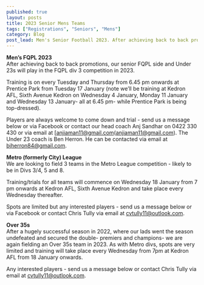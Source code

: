 ```yaml
---
published: true
layout: posts
title: 2023 Senior Mens Teams
tags: ["Registrations", "Seniors", "Mens"]
category: Blog
post_lead: Men's Senior Football 2023. After achieving back to back promotions, our senior FQPL side and Under 23s will play in the FQPL div 3 competition in 2023. Our FQPL men will train on Tuesday and Thursday at Prentice throughout the season from 6.45 pm onwards. We are also looking to field 3 teams in the Metro League competition - likely to be in Divs 3/4, 5 and 8- and an Over 35 team. All of these teams will train every Wednesday at Kedron AFL from 6.45 pm onwards, sixth avenue Kedron, starting on 18 January.
---
```


**Men’s FQPL 2023**  
After achieving back to back promotions, our senior FQPL side and Under 23s will play in the FQPL div 3 competition in 2023.

Training is on every Tuesday and Thursday from 6.45 pm onwards at Prentice Park from Tuesday 17 January (note we’ll be training at Kedron AFL, Sixth Avenue Kedron on Wednesday 4 January, Monday 11 January and Wednesday 13 January- all at 6.45 pm- while Prentice Park is being top-dressed).

Players are always welcome to come down and trial - send us a message below or via Facebook or contact our head coach Anj Sandhar on 0422 330 430 or via email at [anjiaman11@gmail.com(anjiaman11@gmail.com).
The Under 23 coach is Ben Herron. He can be contacted via email at bjherron84@gmail.com.

**Metro (formerly City) League**  
We are looking to field 3 teams in the Metro League competition - likely to be in Divs 3/4, 5 and 8.

Training/trials for all teams will commence on Wednesday 18 January from 7 pm onwards at Kedron AFL, Sixth Avenue Kedron and take place every Wednesday thereafter.

Spots are limited but any interested players - send us a message below or via Facebook or contact Chris Tully via email at [cvtully11@outlook.com](cvtully11@outlook.com).

**Over 35s**  
After a hugely successful season in 2022, where our lads went the season undefeated and secured the double- premiers and champions- we are again fielding an Over 35s team in 2023. As with Metro divs, spots are very limited and training will take place every Wednesday from 7pm at Kedron AFL from 18 January onwards.

Any interested players - send us a message below or contact Chris Tully via email at [cvtully11@outlook.com](cvtully11@outlook.com).
